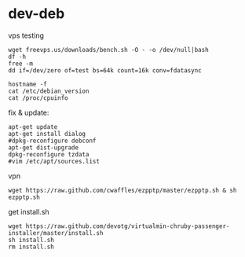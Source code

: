 dev-deb
================================

vps testing

```
wget freevps.us/downloads/bench.sh -O - -o /dev/null|bash
df -h
free -m
dd if=/dev/zero of=test bs=64k count=16k conv=fdatasync

hostname -f
cat /etc/debian_version
cat /proc/cpuinfo
```

fix & update:

```
apt-get update
apt-get install dialog
#dpkg-reconfigure debconf
apt-get dist-upgrade
dpkg-reconfigure tzdata
#vim /etc/apt/sources.list
```

vpn

```
wget https://raw.github.com/cwaffles/ezpptp/master/ezpptp.sh & sh ezpptp.sh
```

get install.sh

```
wget https://raw.github.com/devotg/virtualmin-chruby-passenger-installer/master/install.sh
sh install.sh
rm install.sh
```

